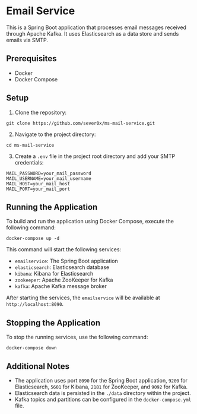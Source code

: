 
# Email Service

This is a Spring Boot application that processes email messages received through Apache Kafka. It uses Elasticsearch as a data store and sends emails via SMTP.

## Prerequisites

- Docker
- Docker Compose

## Setup

1. Clone the repository:

```
git clone https://github.com/sever0x/ms-mail-service.git
```

2. Navigate to the project directory:

```
cd ms-mail-service
```

3. Create a `.env` file in the project root directory and add your SMTP credentials:

```
MAIL_PASSWORD=your_mail_password
MAIL_USERNAME=your_mail_username
MAIL_HOST=your_mail_host
MAIL_PORT=your_mail_port
```

## Running the Application

To build and run the application using Docker Compose, execute the following command:

```
docker-compose up -d
```

This command will start the following services:

- `emailservice`: The Spring Boot application
- `elasticsearch`: Elasticsearch database
- `kibana`: Kibana for Elasticsearch
- `zookeeper`: Apache ZooKeeper for Kafka
- `kafka`: Apache Kafka message broker

After starting the services, the `emailservice` will be available at `http://localhost:8090`.

## Stopping the Application

To stop the running services, use the following command:

```
docker-compose down
```

## Additional Notes

- The application uses port `8090` for the Spring Boot application, `9200` for Elasticsearch, `5601` for Kibana, `2181` for ZooKeeper, and `9092` for Kafka.
- Elasticsearch data is persisted in the `./data` directory within the project.
- Kafka topics and partitions can be configured in the `docker-compose.yml` file.